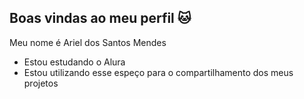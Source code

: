 ## Boas vindas ao meu perfil 🐱

Meu nome é Ariel dos Santos Mendes

- Estou estudando o Alura
- Estou utilizando esse espeço para o compartilhamento dos meus projetos
